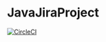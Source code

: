 # JavaJiraProject

[![CircleCI](https://circleci.com/gh/SlavaKlepikov/JavaJiraProject.svg?style=svg)](https://circleci.com/gh/SlavaKlepikov/JavaJiraProject)